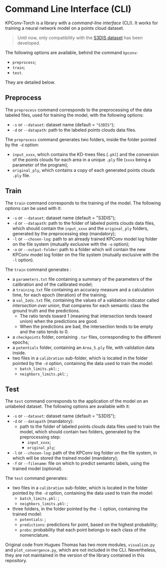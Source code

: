 # Command Line Interface (CLI)

KPConv-Torch is a library with a *command-line interface* (CLI). It works for training a neural network model on a points cloud dataset.

> Until now, only compatibility with the [S3DIS dataset](https://guochengqian.github.io/PointNeXt/examples/s3dis/) has been developed.

The following options are available, behind the command `kpconv`:
- `preprocess`;
- `train`;
- `test`.

They are detailed below.


## Preprocess

The `preprocess` command corresponds to the preprocessing of the data labeled files, used for training the model, with the following options:
- `-s` or `--dataset`: dataset name (default = `"S3DIS"`);
- `-d` or `--datapath`: path to the labeled points clouds data files.

The `preprocess` command generates two folders, inside the folder pointed by the `-d` option:
- `input_xxxx`, which contains the KD-trees files (`.pkl`) and the conversion of the points clouds for each area in a unique `.ply` file (`xxxx` being a parameter of the program);
- `original_ply`, which contains a copy of each generated points clouds `.ply` file.


## Train

The `train` command corresponds to the training of the model. The following options can be used with it:
- `-s` or `--dataset`: dataset name (default = "S3DIS");
- `-d` or `--datapath`: path to the folder of labeled points clouds data files, which should contain the `input_xxxx` and the `original_ply` folders, generated by the preprocessing step (mandatory);
- `-l` or `--chosen-log`: path to an already trained KPConv model log folder on the file system (mutually exclusive with the `-o` option);
- `-o` or `--output-folder`: path to a folder which will contain the new KPConv model log folder on the file system (mutually exclusive with the `-l` option).

The `train` command generates :
- a `parameters.txt` file containing a summary of the parameters of the calibration and of the calibrated model;
- a `training.txt` file containing an accuracy measure and a calculation time, for each epoch (iteration) of the training;
- a `val_IoUs.txt` file, containing the values of a validation indicator called *intersection over union*, that compares for each semantic class the ground truth and the predictions.
    - The ratio tends toward 1 (meaning that intersection tends toward union) when the predictions are good.
    - When the predictions are bad, the intersection tends to be empty and the ratio tends to 0.
- a `checkpoints` folder, containing `.tar` files, corresponding to the different epochs;
- a `potentials` folder, containing an `Area_5.ply` file, with validation data inside.
- two files in a `calibration` sub-folder, which is located in the folder pointed by the `-d` option, containing the data used to train the model:
    - `batch_limits.pkl`: ;
    - `neighbors_limits.pkl`: ;


## Test

The `test` command corresponds to the application of the model on an unlabeled dataset. The following options are available with it:
- `-s` or `--dataset`: dataset name (default = "S3DIS");
- `-d` or `--datapath` (mandatory):
    - path to the folder of labeled points clouds data files used to train the model, which should contain two folders, generated by the preprocessing step:
        - `input_xxxx`;
        - `original_ply`;
- `-l` or `--chosen-log`: path of the KPConv log folder on the file system, in which will be stored the trained model (mandatory);
- `-f` or `--filename`: file on which to predict semantic labels, using the trained model (optional).

The `test` command generates:
- two files in a `calibration` sub-folder, which is located in the folder pointed by the `-d` option, containing the data used to train the model:
    - `batch_limits.pkl`: ;
    - `neighbors_limits.pkl`: ;
- three folders, in the folder pointed by the `-l` option, containing the trained model:
    - `potentials`: ;
    - `predictions`: predictions for point, based on the highest probability;
    - `probs`: probability that each point belongs to each class of the nomenclature.

Original code from Hugues Thomas has two more modules, `visualize.py` and `plot_convergence.py`, which are not included in the CLI. Nevertheless, they are not maintained in the version of the library contained in this repository.
